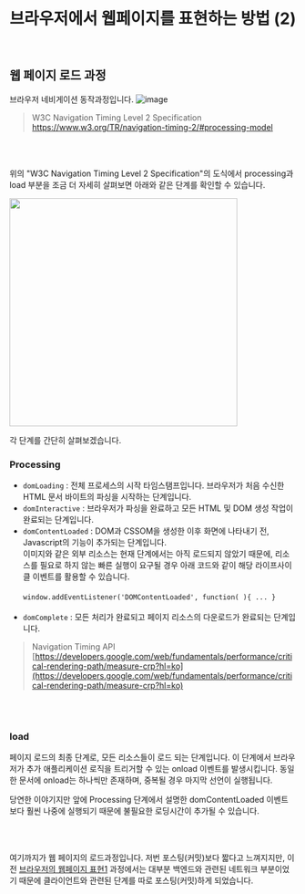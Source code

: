 
# 브라우저에서 웹페이지를 표현하는 방법 (2)
<br />

## 웹 페이지 로드 과정
브라우저 네비게이션 동작과정입니다.
![image](https://user-images.githubusercontent.com/60544994/120344711-cbcf2c80-c334-11eb-826d-131682be93f3.png)
<br />

> W3C Navigation Timing Level 2 Specification<br />https://www.w3.org/TR/navigation-timing-2/#processing-model
<br />

<br />

위의 "W3C Navigation Timing Level 2 Specification"의 도식에서 processing과 load 부분을 조금 더 자세히 살펴보면 아래와 같은 단계를 확인할 수 있습니다.

<img src="https://user-images.githubusercontent.com/60544994/120884291-4b9f1480-c61d-11eb-8aae-c684abe1879c.png" width="400px" />

각 단계를 간단히 살펴보겠습니다.
<br />

### Processing 

- `domLoading` : 전체 프로세스의 시작 타임스탬프입니다. 브라우저가 처음 수신한 HTML 문서 바이트의 파싱을 시작하는 단계입니다.
- `domInteractive` : 브라우저가 파싱을 완료하고 모든 HTML 및 DOM 생성 작업이 완료되는 단계입니다.
- `domContentLoaded` : DOM과 CSSOM을 생성한 이후 화면에 나타내기 전, Javascript의 기능이 추가되는 단계입니다. <br />이미지와 같은 외부 리소스는 현재 단계에서는 아직 로드되지 않았기 때문에, 리소스를 필요로 하지 않는 빠른 실행이 요구될 경우 아래 코드와 같이 해당 라이프사이클 이벤트를 활용할 수 있습니다. <br /><br /> ```window.addEventListener('DOMContentLoaded', function( ){ ... }```<br /><br />
- `domComplete` : 모든 처리가 완료되고 페이지 리소스의 다운로드가 완료되는 단계입니다.

> Navigation Timing API
> [https://developers.google.com/web/fundamentals/performance/critical-rendering-path/measure-crp?hl=ko](https://developers.google.com/web/fundamentals/performance/critical-rendering-path/measure-crp?hl=ko)

<br /><br />

### load 
페이지 로드의 최종 단계로, 모든 리소스들이 로드 되는 단계입니다.
이 단계에서 브라우저가 추가 애플리케이션 로직을 트리거할 수 있는 onload 이벤트를 발생시킵니다. 동일한 문서에 onload는 하나씩만 존재하며, 중복될 경우 마지막 선언이 실행됩니다.
<br />

당연한 이야기지만 앞에 Processing 단계에서 설명한 domContentLoaded 이벤트 보다 훨씬 나중에 실행되기 때문에 불필요한 로딩시간이 추가될 수 있습니다.

<br /><br />

여기까지가 웹 페이지의 로드과정입니다. 저번 포스팅(커밋)보다 짧다고 느껴지지만, 이전 [브라우저의 웹페이지 표현1](https://github.com/leejiwon6315/Today-I-Learned/blob/master/Technical-theory/%EB%B8%8C%EB%9D%BC%EC%9A%B0%EC%A0%80%EC%9D%98%20%EC%9B%B9%ED%8E%98%EC%9D%B4%EC%A7%80%20%ED%91%9C%ED%98%841.md) 과정에서는 대부분 백엔드와 관련된 네트워크 부분이었기 때문에 클라이언트와 관련된 단계를 따로 포스팅(커밋)하게 되었습니다. 
<br />

